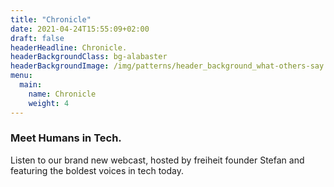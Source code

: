 ```yaml
---
title: "Chronicle"
date: 2021-04-24T15:55:09+02:00
draft: false
headerHeadline: Chronicle.
headerBackgroundClass: bg-alabaster
headerBackgroundImage: /img/patterns/header_background_what-others-say.png
menu:
  main:
    name: Chronicle
    weight: 4
---
```


### Meet Humans in Tech.

Listen to our brand new webcast, hosted by freiheit founder Stefan and featuring the boldest voices in tech today.

